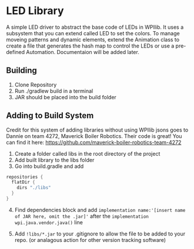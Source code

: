 # LED Library
A simple LED driver to abstract the base code of LEDs in WPIlib. It uses a subsystem that you can extend called LED to set the colors. To manage moveing patterns and dynamic elements, extend the Animation class to create a file that generates the hash map to control the LEDs or use a pre-defined Automation. Documentaion will be added later.

## Building
1. Clone Repository
2. Run ./gradlew build in a terminal
3. JAR should be placed into the build folder

## Adding to Build System
Credit for this system of adding libraries without using WPIlib jsons goes to Dannie on team 4272, Maverick Boiler Robotics.
Their code is great! You can find it here: https://github.com/maverick-boiler-robotics-team-4272

1. Create a folder called libs in the root directory of the project
2. Add built library to the libs folder
3. Go into build.gradle and add 
```groovy
repositories {
  flatDir {
    dirs "./libs" 
  }
}
```
4. Find dependencies block and add ```implementation name:'[insert name of JAR here, omit the .jar]'``` after the ```implementation wpi.java.vendor.java()``` line

5. Add ```!libs/*.jar``` to your .gitignore to allow the file to be added to your repo. (or analagous action for other version tracking software)
